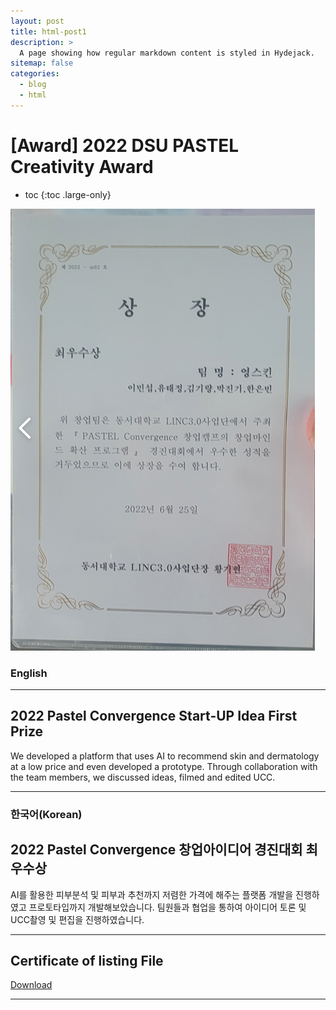 ```yaml
---
layout: post
title: html-post1
description: >
  A page showing how regular markdown content is styled in Hydejack.
sitemap: false
categories:
  - blog
  - html
---
```


# [Award] 2022 DSU PASTEL Creativity Award

* toc
{:toc .large-only}


![screenshot](/assets/img/blog/creativity2022.png)

### English
---
## 2022 Pastel Convergence Start-UP Idea First Prize
 We developed a platform that uses AI to recommend skin and dermatology at a low price and even developed a prototype. Through collaboration with the team members, we discussed ideas, filmed and edited UCC.

 
---

### 한국어(Korean)
## 2022 Pastel Convergence 창업아이디어 경진대회 최우수상
  
  AI를 활용한 피부분석 및 피부과 추천까지 저렴한 가격에 해주는 플랫폼 개발을 진행하였고 프로토타입까지 개발해보았습니다. 팀원들과 협업을 통하여 아이디어 토론 및 UCC촬영 및 편집을 진행하였습니다.
  
---

## Certificate of listing File
[Download](https://bit.ly/3MB6aSk)

---